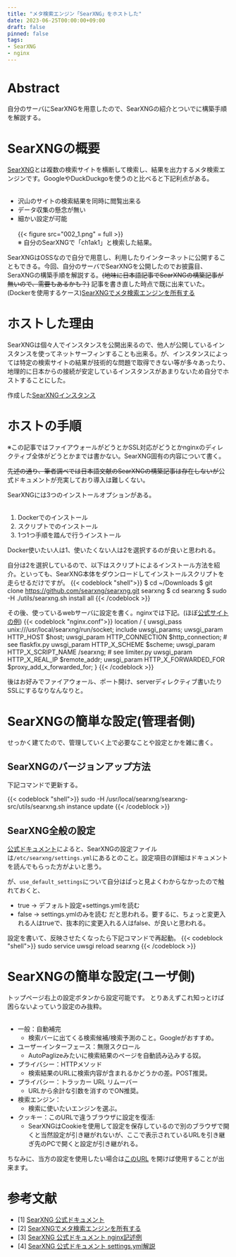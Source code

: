 ```yaml
---
title: "メタ検索エンジン「SearXNG」をホストした"
date: 2023-06-25T00:00:00+09:00
draft: false
pinned: false
tags:
- SearXNG
- nginx
---
```

<!--more-->
# Abstract

自分のサーバにSearXNGを用意したので、SearXNGの紹介とついでに構築手順を解説する。  

# SearXNGの概要
[SearXNG](https://docs.searxng.org/)とは複数の検索サイトを横断して検索し、結果を出力するメタ検索エンジンです。GoogleやDuckDuckgoを使うのと比べると下記利点がある。
<br><br>
- 沢山のサイトの検索結果を同時に閲覧出来る
- データ収集の懸念が無い
- 細かい設定が可能
<br><br>
{{< figure src="002_1.png" = full >}}  
※ 自分のSearXNGで「ch1ak1」と検索した結果。

SearXNGはOSSなので自分で用意し、利用したりインターネットに公開することもできる。今回、自分のサーバでSearXNGを公開したのでお披露目、SeraXNGの構築手順を解説する。~~(地味に日本語記事でSearXNGの構築記事が無いので、需要もあるかも？)~~
記事を書き直した時点で既に出来ていた。(Dockerを使用するケース)[SearXNGでメタ検索エンジンを所有する](https://riq0h.jp/2023/08/20/091355/)

# ホストした理由
SearXNGは個々人でインスタンスを公開出来るので、他人が公開しているインスタンスを使ってネットサーフィンすることも出来る。が、インスタンスによっては特定の検索サイトの結果が技術的な問題で取得できない等が多々あったり、地理的に日本からの接続が安定しているインスタンスがあまりないため自分でホストすることにした。

作成した[SearXNGインスタンス](https://searxng.leadershouse.tokyo) 

# ホストの手順

※この記事ではファイアウォールがどうとかSSL対応がどうとかnginxのディレクティブ全体がどうとかまでは書かない。SearXNG固有の内容について書く。

~~先述の通り、筆者調べでは日本語文献のSearXNGの構築記事は存在しないが~~公式ドキュメントが充実しており導入は難しくない。

SearXNGには3つのインストールオプションがある。
<br><br>
1. Dockerでのインストール
2. スクリプトでのインストール
3. 1つ1つ手順を踏んで行うインストール

Docker使いたい人は1、使いたくない人は2を選択するのが良いと思われる。

自分は2を選択しているので、以下はスクリプトによるインストール方法を紹介。といっても、SearXNG本体をダウンロードしてインストールスクリプトを走らせるだけですが。
{{< codeblock "shell">}}
$ cd ~/Downloads
$ git clone https://github.com/searxng/searxng.git searxng
$ cd searxng
$ sudo -H ./utils/searxng.sh install all
{{< /codeblock >}}

その後、使っているwebサーバに設定を書く。nginxでは下記。(ほぼ[公式サイトの例](https://docs.searxng.org/admin/installation-nginx.html#nginx-s-searxng-site))
{{< codeblock "nginx.conf">}}
location / {
    uwsgi_pass unix:///usr/local/searxng/run/socket;
    include uwsgi_params;
    uwsgi_param    HTTP_HOST             $host;
    uwsgi_param    HTTP_CONNECTION       $http_connection;
    # see flaskfix.py
    uwsgi_param    HTTP_X_SCHEME         $scheme;
    uwsgi_param    HTTP_X_SCRIPT_NAME    /searxng;
    # see limiter.py
    uwsgi_param    HTTP_X_REAL_IP        $remote_addr;
    uwsgi_param    HTTP_X_FORWARDED_FOR  $proxy_add_x_forwarded_for;
}
{{< /codeblock >}}

後はお好みでファイアウォール、ポート開け、serverディレクティブ書いたりSSLにするなりなんなりと。

# SearXNGの簡単な設定(管理者側)

せっかく建てたので、管理していく上で必要なことや設定とかを雑に書く。

## SearXNGのバージョンアップ方法

下記コマンドで更新する。

{{< codeblock "shell">}}
sudo -H /usr/local/searxng/searxng-src/utils/searxng.sh instance update
{{< /codeblock >}}

## SearXNG全般の設定

[公式ドキュメント](https://docs.searxng.org/admin/settings/settings.html#settings-yml-location)によると、SearXNGの設定ファイルは```/etc/searxng/settings.yml```にあるとのこと。設定項目の詳細はドキュメントを読んでもらった方がよいと思う。

が、```use_default_settings```について自分はぱっと見よくわからなかったので触れておくと、
- true -> デフォルト設定+settings.ymlを読む
- false -> settings.ymlのみを読む
だと思われる。要するに、ちょっと変更入れる人はtrueで、抜本的に変更入れる人はfalse、が良いと思われる。

設定を書いて、反映させたくなったら下記コマンドで再起動。
{{< codeblock "shell">}}
sudo service uwsgi reload searxng
{{< /codeblock >}}

# SearXNGの簡単な設定(ユーザ側)
トップページ右上の設定ボタンから設定可能です。
とりあえずこれ知っとけば困らないよっていう設定のみ抜粋。
<br><br>
- 一般：自動補完 
  - 検索バーに出てくる検索候補/検索予測のこと。Googleがおすすめ。
- ユーザーインターフェース：無限スクロール
  - AutoPaglizeみたいに検索結果のページを自動読み込みする奴。
- プライバシー：HTTPメソッド
  - 検索結果のURLに検索内容が含まれるかどうかの差。POST推奨。
- プライバシー：トラッカー URL リムーバー
  - URLから余計な引数を消すのでON推奨。
- 検索エンジン：
  - 検索に使いたいエンジンを選ぶ。
- クッキー：このURLで違うブラウザに設定を復活:
  - SearXNGはCookieを使用して設定を保存しているので別のブラウザで開くと当然設定が引き継がれないが、ここで表示されているURLを引き継ぎ先のPCで開くと設定が引き継がれる。

ちなみに、当方の設定を使用したい場合は[このURL](https://searxng.leadershouse.tokyo/preferences?preferences=eJx1V02P4zYM_TXNxegA3T0UPeRUoNcWaO8CLTE2x7Ko0Uccz68vFduxPN49rDd6kijqiXzkaEjYcSCM1w4dBrAXC67L0OEVcuKLZQ0Wr-9wKUPNo7eY8GqyHsq_ji80ymLlAz_m619gI15GTD2b6z9___vfJcINI0LQ_fXbJfU44jVSMXIJGLNNUbFTDieVoF23GyYlk2zvGK4MMnzj0F2WbSqm2a6-aXQJgwJLnRvl97ofzB2cRqPWcxf0I2OYFTmVKImBBSR3I0dJrOrA1m4OUITWigF0HTmh5o8OOqUiawLbjGgIfvn2J_ihGSkEDkrdyGJ8YuJiI98mJg5YTYgjdMeGolIr0YJONJAv5mqwpdQKs5iUoiRjrfWv6a7UnQxysSWuxhjwJh5pQrmpYDP62obOwRJ-QYKsnWvMIH4Kf2rMkXQZm64x-GSE2B08xcATGaVYnjCsnhtIB8f3mGieMSEGlv-PcxNCMbLbWkgbwcsG-ZbTRn7fiNlWJXmJ-XCl3x7VATcTuDi4EX4LiE3kW5ogYGMooJYXmVdOb4HcQKArA52EBbQb52ywxdCtw465Exe9hbk8btyPqWdGvlO59OuhOs_G1AT30AYon9Uujabdb0gOqs3k5Cdxjj_GNpPvFHvebQykB4iVg5bkyDA3hbZIhwnX3Q_vZ7mNCd9CXL2DTzsH0tVhktigPbh1gfPj9msG2E2zRxfQc3WaB_Gro7gFtc_tm8H7OvqYwKXalSVzyys05fN6NRihXGgDIo6ykXQTdc8WQp0RMUFIvkhTZTfxMHNioWwot9i8SxOloiRfU3yGnvmYsO0hg0QaH-BMOGZwSY6WeTjluuicYOW7Ah-ZE35dFTkHfUJFDCOl-QTz_OWOhnT6ZHdMle_ff3_s9zXZoNuDJuKng7FeL_mHONSIg3shaAdCbucOxy1YPGJIucUqWp8syhGDpMU0YVtNhTyKwFbAxA8a2ElMNHF27OYRK__e_Zuf3FF9RpGpg2wG8bAGvASrXQLpJ_BZpiS49vhf3qHPaVeBl6ELumOJeNqTnMqPpni3pVCQ6KzsQ3jQvY7SVqJHw-j3HGslL4_lwHVnR5_oIZyeyMJnxWubDHXdMTVLJGGtzXgnSSPxtQZZSlBo-rxJ4q7gh7qQ5pGd3Lt6rpsVEQq1tKKjWrNknAqXC6uU9kMWOa0PWAX2RMCKHyhYsRMJK_4DkejX856Hb1LJNxEd10kLUh840kNbzqZSQ5AagpuWF2ZBykypihGlr6mO2eZE9YQbWKvrcT4mqVhJ6t9WBL0p2bQv8r0ol3vNUpDWrYW50tjcSsodtsyeaok90rVAJ2YX-ESi3MxQOklkRE-wZdlrsaSOxPWRLhFkPbAE383ytOVHHHKbXcpbymWPIccXqdIEkpG6La1LqqpJdlEqbuwrr59SfbzfzPmLIr2QV8cDZCWAy4NUy-40ItfiRENZAaV9eEkQ26Uc-b5qUkbRrVHajCYFcNHKC9U9EwfjaKiAlMIbbbq2t53eZhGVeC20Pt7W0VvPMYlMo_TGcvmlxh0WMKildZ6CtLSn6Yj2Jv3vjU8zQrDSPerhNCNMKAm7Aef4UryfeFeeYxn84ORneAjHevlzY5bW3EpDdvYkQJEdJe2r3GMs0XKRmi3Zcf0fuEPJlQ==&save=1) を開けば使用することが出来ます。

# 参考文献
- [1] [SearXNG 公式ドキュメント](https://docs.searxng.org/)
- [2] [SearXNGでメタ検索エンジンを所有する](https://riq0h.jp/2023/08/20/091355/)
- [3] [SearXNG 公式ドキュメント nginx記述例](https://docs.searxng.org/admin/installation-nginx.html#nginx-s-searxng-site)
- [4] [SearXNG 公式ドキュメント settings.yml解説](https://docs.searxng.org/admin/settings/settings.html#settings-yml-location)
 
